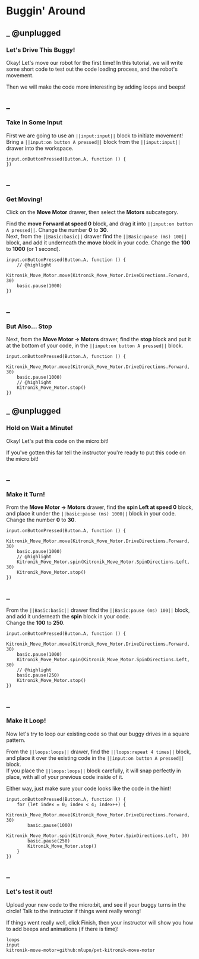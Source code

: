 # Buggin' Around

## _ @unplugged
### Let's Drive This Buggy!
Okay! Let's move our robot for the first time! In this tutorial, we will write some short code to test out the code loading process, and the robot's movement.  

Then we will make the code more interesting by adding loops and beeps!

## _
### Take in Some Input
First we are going to use an ``||input:input||`` block to initiate movement! Bring a ``||input:on button A pressed||`` block from the ``||input:input||`` drawer into the workspace.  

```blocks
input.onButtonPressed(Button.A, function () {
})
```

## _
### Get Moving!
Click on the **Move Motor** drawer, then select the **Motors** subcategory.  

Find the **move Forward at speed 0** block, and drag it into ``||input:on button A pressed||``. Change the number **0** to **30**.  
Next, from the ``||Basic:basic||`` drawer find the ``||Basic:pause (ms) 100||`` block, and add it underneath the **move** block in your code. Change the **100** to **1000** (or 1 second).

```blocks
input.onButtonPressed(Button.A, function () {
    // @highlight
    Kitronik_Move_Motor.move(Kitronik_Move_Motor.DriveDirections.Forward, 30)
    basic.pause(1000)
})
```

## _
### But Also... Stop
Next, from the **Move Motor -> Motors** drawer, find the **stop** block and put it at the bottom of your code, in the ``||input:on button A pressed||`` block.

```blocks
input.onButtonPressed(Button.A, function () {
    Kitronik_Move_Motor.move(Kitronik_Move_Motor.DriveDirections.Forward, 30)
    basic.pause(1000)
    // @highlight
    Kitronik_Move_Motor.stop()
})
```

## _ @unplugged
### Hold on Wait a Minute!
Okay! Let's put this code on the micro:bit!  

If you've gotten this far tell the instructor you're ready to put this code on the micro:bit!

## _
### Make it Turn!
From the **Move Motor -> Motors** drawer, find the **spin Left at speed 0** block, and place it under the ``||basic:pause (ms) 1000||`` block in your code.  
Change the number **0** to **30**.

```blocks
input.onButtonPressed(Button.A, function () {
    Kitronik_Move_Motor.move(Kitronik_Move_Motor.DriveDirections.Forward, 30)
    basic.pause(1000)
    // @highlight
    Kitronik_Move_Motor.spin(Kitronik_Move_Motor.SpinDirections.Left, 30)
    Kitronik_Move_Motor.stop()
})
```
## _
From the ``||Basic:basic||`` drawer find the ``||Basic:pause (ms) 100||`` block, and add it underneath the **spin** block in your code.  
Change the **100** to **250**.

```blocks
input.onButtonPressed(Button.A, function () {
    Kitronik_Move_Motor.move(Kitronik_Move_Motor.DriveDirections.Forward, 30)
    basic.pause(1000)
    Kitronik_Move_Motor.spin(Kitronik_Move_Motor.SpinDirections.Left, 30)
    // @highlight
    basic.pause(250)
    Kitronik_Move_Motor.stop()
})
```

## _
### Make it Loop!
Now let's try to loop our existing code so that our buggy drives in a square pattern.

From the ``||loops:loops||`` drawer, find the ``||loops:repeat 4 times||`` block, and place it over the existing code in the ``||input:on button A pressed||`` block.  
If you place the ``||loops:loops||`` block carefully, it will snap perfectly in place, with all of your previous code inside of it.  

Either way, just make sure your code looks like the code in the hint!  

```blocks
input.onButtonPressed(Button.A, function () {
    for (let index = 0; index < 4; index++) {
        Kitronik_Move_Motor.move(Kitronik_Move_Motor.DriveDirections.Forward, 30)
        basic.pause(1000)
        Kitronik_Move_Motor.spin(Kitronik_Move_Motor.SpinDirections.Left, 30)
        basic.pause(250)
        Kitronik_Move_Motor.stop()
    }
})
```

## _
### Let's test it out!
Upload your new code to the micro:bit, and see if your buggy turns in the circle! Talk to the instructor if things went really wrong!  

If things went really well, click Finish, then your instructor will show you how to add beeps and animations (if there is time)!



```package
loops
input
kitronik-move-motor=github:mlupo/pxt-kitronik-move-motor
```